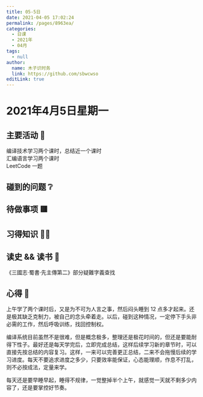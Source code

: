 ```yaml
---
title: 05-5日
date: 2021-04-05 17:02:24
permalink: /pages/8963ea/
categories: 
  - 日课
  - 2021年
  - 04月
tags: 
  - null
author: 
  name: 木子识时务
  link: https://github.com/sbwcwso
editLink: true
---
```

# 2021年4月5日星期一

## 主要活动 🏃

编译技术学习两个课时，总结近一个课时  
汇编语言学习两个课时  
LeetCode 一题  

## 碰到的问题 ❔

## 待做事项 🟥

## 习得知识 🧑‍💻

## 读史 && 读书 📖

《三國志·蜀書·先主傳第二》部分疑難字義查找

## 心得 🤔

上午学了两个课时后，又是为不可为人言之事，然后闷头睡到 12 点多才起来。还是极其缺乏克制力，被自己的念头牵着走。以后，碰到这种情况，一定停下手头非必需的工作，然后呼吸训练，找回控制权。

编译系统目前虽然不是很难，但是概念极多，整理还是极花时间的，但还是要能耐得下性子。最好还是每天学完后，立即完成总结，这样后续学习新的章节时，可以直接先按总结的内容复习。这样，一来可以完善更正总结，二来不会拖慢后续的学习进度。每天不要追求进度之多少，只要效率能保证，心态能理顺，作息不打乱，则不必按成法，定量来学。

每天还是要早睡早起，睡得不规律，一觉整掉半个上午，就感觉一天就不剩多少内容了，还是要掌控好节奏。
